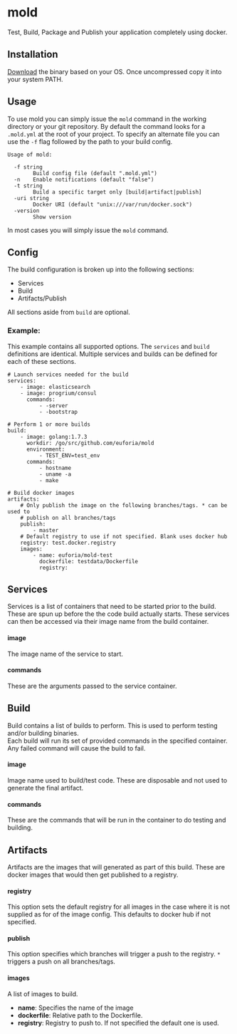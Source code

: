 # mold
Test, Build, Package and Publish your application completely using docker.

## Installation
[Download](https://github.com/d3sw/mold/releases) the binary based on your OS.  Once uncompressed copy it into your system PATH.

## Usage
To use mold you can simply issue the `mold` command in the working directory or your git
repository.  By default the command looks for a `.mold.yml` at the root of your project.  To
specify an alternate file you can use the `-f` flag followed by the path to your build config.

    Usage of mold:

      -f string
            Build config file (default ".mold.yml")
      -n    Enable notifications (default "false")
      -t string
            Build a specific target only [build|artifact|publish]
      -uri string
            Docker URI (default "unix:///var/run/docker.sock")
      -version
            Show version

In most cases you will simply issue the `mold` command.

## Config
The build configuration is broken up into the following sections:

- Services
- Build
- Artifacts/Publish

All sections aside from `build` are optional.

### Example:
This example contains all supported options.  The `services` and `build` definitions are
identical.  Multiple services and builds can be defined for each of these sections.

    # Launch services needed for the build
    services:
        - image: elasticsearch
        - image: progrium/consul
          commands:
              - -server
              - -bootstrap

    # Perform 1 or more builds
    build:
        - image: golang:1.7.3
          workdir: /go/src/github.com/euforia/mold
          environment:
              - TEST_ENV=test_env
          commands:
              - hostname
              - uname -a
              - make

    # Build docker images
    artifacts:
        # Only publish the image on the following branches/tags. * can be used to
        # publish on all branches/tags
        publish:
            - master
        # Default registry to use if not specified. Blank uses docker hub
        registry: test.docker.registry
        images:
            - name: euforia/mold-test
              dockerfile: testdata/Dockerfile
              registry:

## Services
Services is a list of containers that need to be started prior to the build.  These are spun up
before the the code build actually starts.  These services can then be accessed via their image name
from the build container.

#### image
The image name of the service to start.

#### commands
These are the arguments passed to the service container.

## Build
Build contains a list of builds to perform. This is used to perform testing and/or building binaries.  
Each build will run its set of provided commands in the specified container.  Any failed
command will cause the build to fail.

#### image
Image name used to build/test code.  These are disposable and not used to generate the final
artifact.

#### commands
These are the commands that will be run in the container to do testing and building.

## Artifacts
Artifacts are the images that will generated as part of this build.  These are docker images
that would then get published to a registry.  

#### registry
This option sets the default registry for all images in the case where it is not supplied
as for of the image config.  This defaults to docker hub if not specified.

#### publish
This option specifies which branches will trigger a push to the registry.  `*` triggers
a push on all branches/tags.

#### images
A list of images to build.

- **name**: Specifies the name of the image
- **dockerfile**: Relative path to the Dockerfile.
- **registry**: Registry to push to.  If not specified the default one is used.
